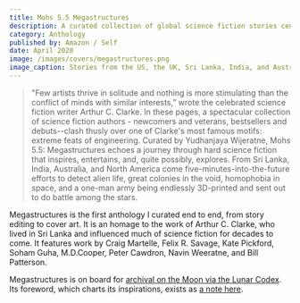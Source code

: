 ```yaml
---
title: Mohs 5.5 Megastructures
description: A curated collection of global science fiction stories centered around megastructures and massive feats of engineering.
category: Anthology
published by: Amazon / Self
date: April 2020
image: /images/covers/megastructures.png
image_caption: Stories from the US, the UK, Sri Lanka, India, and Australia.
---
```


>"Few artists thrive in solitude and nothing is more stimulating than the conflict of minds with similar interests,” wrote the celebrated science fiction writer Arthur C. Clarke. In these pages, a spectacular collection of science fiction authors - newcomers and veterans, bestsellers and debuts--clash thusly over one of Clarke's most famous motifs: extreme feats of engineering. Curated by Yudhanjaya Wijeratne, Mohs 5.5: Megastructures echoes a journey through hard science fiction that inspires, entertains, and, quite possibly, explores. From Sri Lanka, India, Australia, and North America come five-minutes-into-the-future efforts to detect alien life, great colonies in the void, homophobia in space, and a one-man army being endlessly 3D-printed and sent out to do battle among the stars.


Megastructures is the first anthology I curated end to end, from story editing to cover art. It is an homage to the work of Arthur C. Clarke, who lived in Sri Lanka and influenced much of science fiction for decades to come. It features work by Craig Martelle, Felix R. Savage, Kate Pickford, Soham Guha, M.D.Cooper, Peter Cawdron, Navin Weeratne, and Bill Patterson.

 Megastructures is on board for [archival on the Moon via the Lunar Codex](https://www.lunarcodex.com/). Its foreword, which charts its inspirations, exists as [a note here](/note/2020-04-Foreword-Megastructures).

